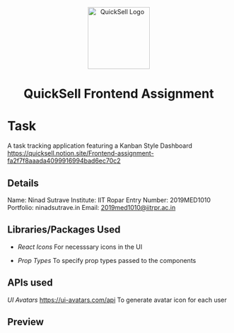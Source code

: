 <div align="center"><p align="center"><a href="https://quicksell.co/"><img src="./favicon.png" alt="QuickSell Logo" width="140px" /></a></p></div>

<h1 align="center">QuickSell Frontend Assignment</h1>

# Task
A task tracking application featuring a Kanban Style Dashboard
https://quicksell.notion.site/Frontend-assignment-fa2f7f8aaada4099916994bad6ec70c2

## Details
Name: Ninad Sutrave
Institute: IIT Ropar
Entry Number: 2019MED1010
Portfolio: ninadsutrave.in
Email: 2019med1010@iitrpr.ac.in

## Libraries/Packages Used
 - *React Icons*
 For necesssary icons in the UI

 - *Prop Types*
 To specify prop types passed to the components

 ## APIs used

 *UI Avatars*
 https://ui-avatars.com/api
 To generate avatar icon for each user

 ## Preview

